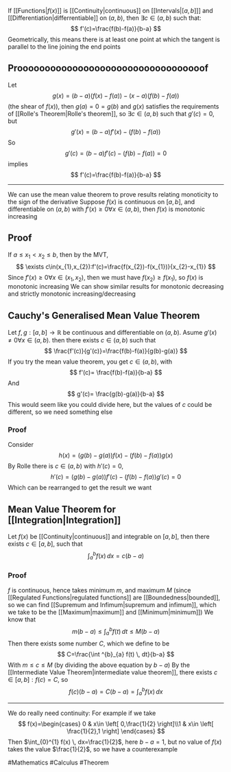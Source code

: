 If [[Functions|$f(x)$]] is [[Continuity|continuous]] on [[Intervals|$[a,b]$]] and [[Differentiation|differrentiable]] on $(a,b)$, then $\exists c\in(a,b)$ such that:
$$
f'(c)=\frac{f(b)-f(a)}{b-a}
$$
Geometrically, this means there is at least one point at which the tangent is parallel to the line joining the end points
## Proooooooooooooooooooooooooooooooooof
Let 
$$
g(x)=(b-a)(f(x)-f(a))-(x-a)(f(b)-f(a))
$$
(the shear of $f(x)$), then $g(a)=0=g(b)$ and $g(x)$ satisfies the requirements of [[Rolle's Theorem|Rolle's theorem]], so $\exists c\in(a,b)$ such that $g'(c)=0$, but
$$
g'(x)=(b-a)f'(x)-(f(b)-f(a))
$$
So
$$
g'(c)=(b-a)f'(c)-(f(b)-f(a))=0
$$
implies
$$
f'(c)=\frac{f(b)-f(a)}{b-a}
$$

___
We can use the mean value theorem to prove results relating monoticity to the sign of the derivative
Suppose $f(x)$ is continuous on $[a,b]$, and differentiable on $(a,b)$ with $f'(x)\geq 0\forall x\in(a,b)$, then $f(x)$ is monotonic increasing
## Proof
If $a\leq x_{1}<x_{2}\leq b$, then by the MVT,
$$
\exists c\in(x_{1},x_{2}):f'(c)=\frac{f(x_{2})-f(x_{1})}{x_{2}-x_{1}}
$$
Since $f'(x)\geq 0\forall x\in(x_{1},x_{2})$, then we must have $f(x_{2})\geq f(x_{1})$, so $f(x)$ is monotonic increasing
We can show similar results for monotonic decreasing and strictly monotonic increasing/decreasing
## Cauchy's Generalised Mean Value Theorem
Let $f,g:[a,b]\to \mathbb{R}$ be continuous and differentiable on $(a,b)$. Asume $g'(x)\neq 0\forall x\in(a,b)$. then there exists $c\in(a,b)$ such that
$$
\frac{f'(c)}{g'(c)}=\frac{f(b)-f(a)}{g(b)-g(a)}
$$
If you try the mean value theorem, you get $c\in(a,b)$, with 
$$
f'(c)= \frac{f(b)-f(a)}{b-a}
$$
And
$$
g'(c)= \frac{g(b)-g(a)}{b-a}
$$
This would seem like you could divide here, but the values of $c$ could be different, so we need something else
### Proof
Consider
$$
h(x)=(g(b)-g(a))f(x)-(f(b)-f(a))g(x)
$$
By Rolle there is $c\in(a,b)$ with $h'(c)=0$,
$$
h'(c)=(g(b)-g(a))f'(c)-(f(b)-f(a))g'(c)=0
$$
Which can be rearranged to get the result we want
## Mean Value Theorem for [[Integration|Integration]]
Let $f(x)$ be [[Continuity|continuous]] and integrable on $[a,b]$, then there exists $c\in[a,b]$, such that
$$
\int ^{b}_{a} f(x) \, dx =c(b-a)
$$
### Proof
$f$ is continuous, hence takes minimum $m$, and maximum $M$ (since [[Regulated Functions|regulated functions]] are [[Boundedness|bounded]], so we can find [[Supremum and Infimum|supremum and infimum]], which we take to be the [[Maximum|maximum]] and [[Minimum|minimum]])
We know that
$$
m(b-a)\leq \int ^{b}_{a} f(t) \, dt \leq M(b-a)
$$
Then there exists some number $C$, which we define to be
$$
C=\frac{\int ^{b}_{a} f(t) \, dt}{b-a}
$$
With $m\leq c\leq M$ (by dividing the above equation by $b-a$)
By the [[Intermediate Value Theorem|intermediate value theorem]], there exists $c\in[a,b]:f(c)=C$, so
$$
f(c)(b-a)=C(b-a)=\int ^{b}_{a} f(x) \, dx 
$$
___
We do really need continuity:
For example if we take 
$$
f(x)=\begin{cases}
0 & x\in \left[ 0,\frac{1}{2} \right]\\1 & x\in \left[ \frac{1}{2},1 \right]
\end{cases}
$$
Then $\int_{0}^{1} f(x) \, dx=\frac{1}{2}$, here $b-a=1$, but no value of $f(x)$ takes the value $\frac{1}{2}$, so we have a counterexample

#Mathematics #Calculus #Theorem 